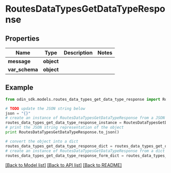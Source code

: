 # RoutesDataTypesGetDataTypeResponse


## Properties

Name | Type | Description | Notes
------------ | ------------- | ------------- | -------------
**message** | **object** |  | 
**var_schema** | **object** |  | 

## Example

```python
from odin_sdk.models.routes_data_types_get_data_type_response import RoutesDataTypesGetDataTypeResponse

# TODO update the JSON string below
json = "{}"
# create an instance of RoutesDataTypesGetDataTypeResponse from a JSON string
routes_data_types_get_data_type_response_instance = RoutesDataTypesGetDataTypeResponse.from_json(json)
# print the JSON string representation of the object
print RoutesDataTypesGetDataTypeResponse.to_json()

# convert the object into a dict
routes_data_types_get_data_type_response_dict = routes_data_types_get_data_type_response_instance.to_dict()
# create an instance of RoutesDataTypesGetDataTypeResponse from a dict
routes_data_types_get_data_type_response_form_dict = routes_data_types_get_data_type_response.from_dict(routes_data_types_get_data_type_response_dict)
```
[[Back to Model list]](../README.md#documentation-for-models) [[Back to API list]](../README.md#documentation-for-api-endpoints) [[Back to README]](../README.md)


